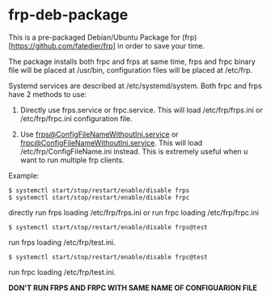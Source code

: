 # frp-deb-package
This is a pre-packaged Debian/Ubuntu Package for (frp)[https://github.com/fatedier/frp] in order to save your time.

The package installs both frpc and frps at same time, frps and frpc binary file will be placed at /usr/bin, configuration files will be placed at /etc/frp. 

Systemd services are described at /etc/systemd/system. Both frpc and frps have 2 methods to use:

1. Directly use frps.service or frpc.service. This will load /etc/frp/frps.ini or /etc/frp/frpc.ini configuration file.
 
2. Use frps@ConfigFileNameWithoutIni.service or frpc@ConfigFileNameWithoutIni.service. This will load /etc/frp/ConfigFileName.ini instead. This is extremely useful when u want to run multiple frp clients.

Example:
```
$ systemctl start/stop/restart/enable/disable frps
$ systemctl start/stop/restart/enable/disable frpc
```
directly run frps loading /etc/frp/frps.ini 
or run frpc loading /etc/frp/frpc.ini

```
$ systemctl start/stop/restart/enable/disable frps@test
```
run frps loading /etc/frp/test.ini. 

```
$ systemctl start/stop/restart/enable/disable frpc@test
```
run frpc loading /etc/frp/test.ini. 

**DON'T RUN FRPS AND FRPC WITH SAME NAME OF CONFIGUARION FILE**
